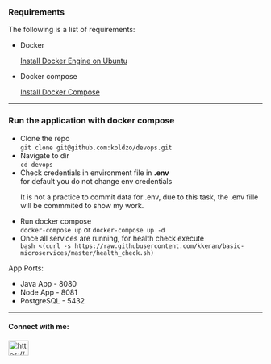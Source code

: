 <h3 align="left">Requirements</h3>
The following is a list of requirements:
<ul>
<li>Docker</li>
<p>
<a href="https://docs.docker.com/engine/install/ubuntu/" target="_blank">Install Docker Engine on Ubuntu</a>
</p>
<li>Docker compose</li>
<p>
<a href="https://docs.docker.com/compose/install/" target="_blank">Install Docker Compose</a>
</p>
</ul>
<hr>
<h3 align="left">Run the application with docker compose</h3>
<ul>
<li>
Clone the repo<br>
<code>git clone git@github.com:koldzo/devops.git</code>
</li>
<li>
Navigate to dir<br>
<code>cd devops</code>
</li>
<li>
Check credentials in environment file in <b>.env</b><br>
for default you do not change env credentials<br>
<p>
It is not a practice to commit data for .env, due to this task, the .env fille will be commmited to show my work.</p>
</li>
<li>
Run docker compose<br>
<code>docker-compose up</code>
or
<code>docker-compose up -d</code>
</li>
<li>
Once all services are running, for health check execute 
<code>
bash <(curl -s https://raw.githubusercontent.com/kkenan/basic-microservices/master/health_check.sh)
</code>
</li>
</ul>
App Ports:
<ul>
<li>Java App - 8080 </li>
<li>Node App - 8081 </li>
<li>PostgreSQL - 5432 </li>
</ul>
<hr>

<h4 align="left">Connect with me:</h4>
<p align="left">
<a href="https://linkedin.com/in/https://www.linkedin.com/in/jasminkoldzo/" target="blank"><img align="center" src="https://raw.githubusercontent.com/rahuldkjain/github-profile-readme-generator/master/src/images/icons/Social/linked-in-alt.svg" alt="https://www.linkedin.com/in/jasminkoldzo/" height="30" width="40" /></a>
</p>
